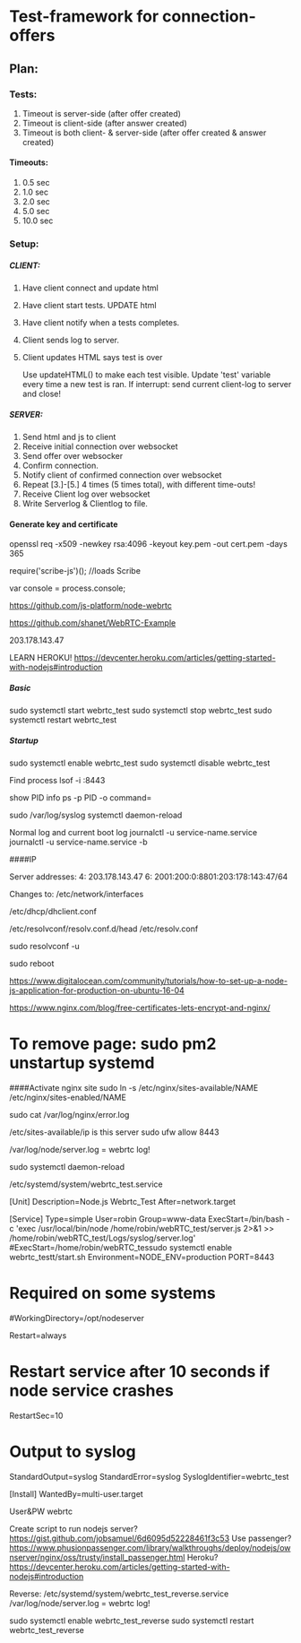 # Test-framework for connection-offers

## Plan:

### Tests:

1. Timeout is server-side (after offer created)
2. Timeout is client-side (after answer created)
3. Timeout is both client- & server-side (after offer created & answer created)

#### Timeouts:
1. 0.5 sec
2. 1.0 sec
3. 2.0 sec
4. 5.0 sec
5. 10.0 sec

### Setup:

#####	CLIENT:
1. Have client connect and update html
2. Have client start tests. UPDATE html
3. Have client notify when a tests completes.
4. Client sends log to server.
5. Client updates HTML says test is over

	Use updateHTML() to make each test visible. Update 'test' variable every time a new test is ran.
	If interrupt: send current client-log to server and close!

#####	SERVER:
1. Send html and js to client
2. Receive initial connection over websocket
3. Send offer over websocker
4. Confirm connection.
5. Notify client of confirmed connection over websocket
6. Repeat [3.]-[5.] 4 times (5 times total), with different time-outs!
7. Receive Client log over websocket
8. Write Serverlog & Clientlog to file.


#### Generate key and certificate
openssl req -x509 -newkey rsa:4096 -keyout key.pem -out cert.pem -days 365


require('scribe-js')(); //loads Scribe

var console = process.console;

https://github.com/js-platform/node-webrtc

https://github.com/shanet/WebRTC-Example

203.178.143.47

LEARN HEROKU!
https://devcenter.heroku.com/articles/getting-started-with-nodejs#introduction

##### Basic
sudo systemctl start webrtc_test
sudo systemctl stop webrtc_test
sudo systemctl restart webrtc_test

##### Startup
sudo systemctl enable webrtc_test
sudo systemctl disable webrtc_test


Find process
lsof -i :8443

show PID info
ps -p PID -o command=

sudo /var/log/syslog
systemctl daemon-reload


Normal log and current boot log
journalctl -u service-name.service
journalctl -u service-name.service -b


####IP

Server addresses:
4:
203.178.143.47
6:
2001:200:0:8801:203:178:143:47/64

Changes to:
/etc/network/interfaces

/etc/dhcp/dhclient.conf

/etc/resolvconf/resolv.conf.d/head
/etc/resolv.conf

sudo resolvconf -u

sudo reboot

https://www.digitalocean.com/community/tutorials/how-to-set-up-a-node-js-application-for-production-on-ubuntu-16-04

https://www.nginx.com/blog/free-certificates-lets-encrypt-and-nginx/


To remove page:
sudo pm2 unstartup systemd
=======
####Activate nginx site
sudo ln -s /etc/nginx/sites-available/NAME /etc/nginx/sites-enabled/NAME


sudo cat /var/log/nginx/error.log

/etc/sites-available/ip is this server
sudo ufw allow 8443


/var/log/node/server.log = webrtc log!

sudo systemctl daemon-reload

/etc/systemd/system/webrtc_test.service


[Unit]
Description=Node.js Webrtc_Test
After=network.target

[Service]
Type=simple
User=robin
Group=www-data
ExecStart=/bin/bash -c 'exec /usr/local/bin/node /home/robin/webRTC_test/server.js 2>&1 >> /home/robin/webRTC_test/Logs/syslog/server.log'
#ExecStart=/home/robin/webRTC_tessudo systemctl enable webrtc_testt/start.sh
Environment=NODE_ENV=production PORT=8443


# Required on some systems
#WorkingDirectory=/opt/nodeserver

Restart=always
# Restart service after 10 seconds if node service crashes
RestartSec=10

# Output to syslog
StandardOutput=syslog
StandardError=syslog
SyslogIdentifier=webrtc_test

[Install]
WantedBy=multi-user.target


User&PW
webrtc

Create script to run nodejs server?
https://gist.github.com/jobsamuel/6d6095d52228461f3c53
Use passenger?
https://www.phusionpassenger.com/library/walkthroughs/deploy/nodejs/ownserver/nginx/oss/trusty/install_passenger.html
Heroku?
https://devcenter.heroku.com/articles/getting-started-with-nodejs#introduction

Reverse:
/etc/systemd/system/webrtc_test_reverse.service
/var/log/node/server.log = webrtc log!

sudo systemctl enable webrtc_test_reverse
sudo systemctl restart webrtc_test_reverse

